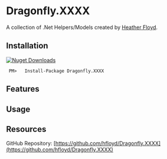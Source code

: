 # Dragonfly.XXXX #

A collection of .Net Helpers/Models created by [Heather Floyd](https://www.HeatherFloyd.com).

## Installation ##
[![Nuget Downloads](https://buildstats.info/nuget/Dragonfly.XXXX)](https://www.nuget.org/packages/Dragonfly.XXXX/)

     PM>   Install-Package Dragonfly.XXXX



## Features ##

## Usage ##

## Resources ##

GitHub Repository: [https://github.com/hfloyd/Dragonfly.XXXX](https://github.com/hfloyd/Dragonfly.XXXX)